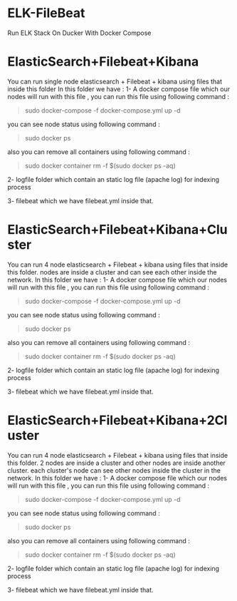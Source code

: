 # ELK-FileBeat
Run ELK Stack On Ducker With Docker Compose 

# ElasticSearch+Filebeat+Kibana
You can run single node elasticsearch + Filebeat + kibana using files that inside this folder
In this folder we have : 
1- A docker compose file which our nodes will run with this file , you can run this file using following command : 


 > sudo docker-compose -f docker-compose.yml up -d


you can see node status using following command : 


> sudo docker ps


also you can remove all containers using following command :


> sudo docker container rm -f $(sudo docker ps -aq)


2- logfile folder which contain an static log file (apache log) for indexing process

3- filebeat which we have filebeat.yml inside that.

# ElasticSearch+Filebeat+Kibana+Cluster
You can run 4 node elasticsearch + Filebeat + kibana using files that inside this folder. nodes are inside a cluster and can see each other inside the network.
In this folder we have : 
1- A docker compose file which our nodes will run with this file , you can run this file using following command : 


> sudo docker-compose -f docker-compose.yml up -d


you can see node status using following command : 


> sudo docker ps


also you can remove all containers using following command :


> sudo docker container rm -f $(sudo docker ps -aq)


2- logfile folder which contain an static log file (apache log) for indexing process

3- filebeat which we have filebeat.yml inside that.

# ElasticSearch+Filebeat+Kibana+2Cluster
You can run 4 node elasticsearch + Filebeat + kibana using files that inside this folder. 2 nodes are inside a cluster and other nodes are inside another cluster. each cluster's node can see other nodes inside the cluster in the network.
In this folder we have : 
1- A docker compose file which our nodes will run with this file , you can run this file using following command : 


> sudo docker-compose -f docker-compose.yml up -d


you can see node status using following command : 


> sudo docker ps


also you can remove all containers using following command :


> sudo docker container rm -f $(sudo docker ps -aq)


2- logfile folder which contain an static log file (apache log) for indexing process

3- filebeat which we have filebeat.yml inside that.

